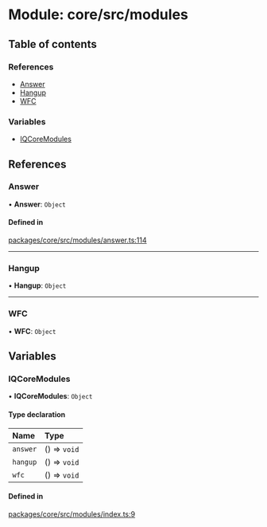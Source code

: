 # Module: core/src/modules

## Table of contents

### References

- [Answer](core_src_modules.md#answer)
- [Hangup](core_src_modules.md#hangup)
- [WFC](core_src_modules.md#wfc)

### Variables

- [IQCoreModules](core_src_modules.md#iqcoremodules)

## References

### Answer

• **Answer**: `Object`

#### Defined in

[packages/core/src/modules/answer.ts:114](https://github.com/iniquitybbs/iniquity/blob/2e1686f/packages/core/src/modules/answer.ts#L114)

___

### Hangup

• **Hangup**: `Object`

___

### WFC

• **WFC**: `Object`

## Variables

### IQCoreModules

• **IQCoreModules**: `Object`

#### Type declaration

| Name | Type |
| :------ | :------ |
| `answer` | () => `void` |
| `hangup` | () => `void` |
| `wfc` | () => `void` |

#### Defined in

[packages/core/src/modules/index.ts:9](https://github.com/iniquitybbs/iniquity/blob/2e1686f/packages/core/src/modules/index.ts#L9)
